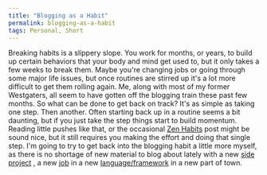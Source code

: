 ```yaml
---
title: "Blogging as a Habit"
permalink: blogging-as-a-habit
tags: Personal, Short
---
```


Breaking habits is a slippery slope. You work for months, or years, to build up certain behaviors that your body and mind get used to, but it only takes a few weeks to break them. Maybe you're changing jobs or going through some major life issues, but once routines are stirred up it's a lot more difficult to get them rolling again. Me, along with most of my former Westgaters, all seem to have gotten off the blogging train these past few months. So what can be done to get back on track? It's as simple as taking one step. Then another. Often starting back up in a routine seems a bit daunting, but if you just take the step things start to build momentum. Reading little pushes like that, or the occasional [Zen Habits](http://zenhabits.net/2008/08/7-little-habits-that-can-change-your-life-and-how-to-form-them/) post might be sound nice, but it still requires you making the effort and doing that single step. I'm going to try to get back into the blogging habit a little more myself, as there is no shortage of new material to blog about lately with a new [side project](http://www.arcadefly.com) , a new [job](http://www.izea.com) in a new [language/framework](http://www.rubyonrails) in a new part of town.
